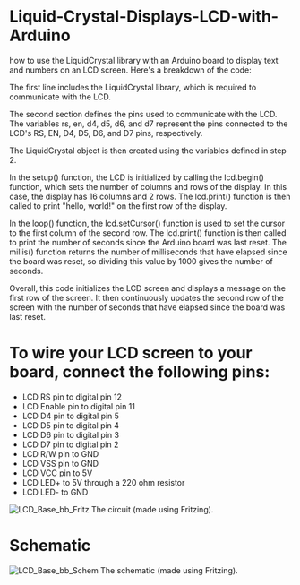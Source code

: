 # Liquid-Crystal-Displays-LCD-with-Arduino

 how to use the LiquidCrystal library with an Arduino board to display text and numbers on an LCD screen. Here's a breakdown of the code:

The first line includes the LiquidCrystal library, which is required to communicate with the LCD.

The second section defines the pins used to communicate with the LCD. The variables rs, en, d4, d5, d6, and d7 represent the pins connected to the LCD's RS, EN, D4, D5, D6, and D7 pins, respectively.

The LiquidCrystal object is then created using the variables defined in step 2.

In the setup() function, the LCD is initialized by calling the lcd.begin() function, which sets the number of columns and rows of the display. In this case, the display has 16 columns and 2 rows. The lcd.print() function is then called to print "hello, world!" on the first row of the display.

In the loop() function, the lcd.setCursor() function is used to set the cursor to the first column of the second row. The lcd.print() function is then called to print the number of seconds since the Arduino board was last reset. The millis() function returns the number of milliseconds that have elapsed since the board was reset, so dividing this value by 1000 gives the number of seconds.

Overall, this code initializes the LCD screen and displays a message on the first row of the screen. It then continuously updates the second row of the screen with the number of seconds that have elapsed since the board was last reset.


# To wire your LCD screen to your board, connect the following pins:

* LCD RS pin to digital pin 12
* LCD Enable pin to digital pin 11
* LCD D4 pin to digital pin 5
* LCD D5 pin to digital pin 4
* LCD D6 pin to digital pin 3
* LCD D7 pin to digital pin 2
* LCD R/W pin to GND
* LCD VSS pin to GND
* LCD VCC pin to 5V
* LCD LED+ to 5V through a 220 ohm resistor
* LCD LED- to GND

![LCD_Base_bb_Fritz](https://user-images.githubusercontent.com/30758550/235367611-dc217d03-7ee3-425c-a32c-c651af5a4a2f.png)
The circuit (made using Fritzing).

# Schematic

![LCD_Base_bb_Schem](https://user-images.githubusercontent.com/30758550/235367794-8416ad7a-e78e-4974-bf2f-2b024b36afcc.png)
The schematic (made using Fritzing).
